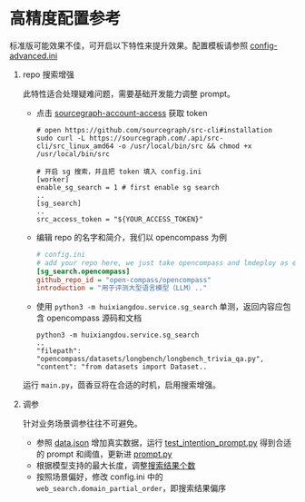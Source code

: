 # 高精度配置参考

标准版可能效果不佳，可开启以下特性来提升效果。配置模板请参照 [config-advanced.ini](../../config-advanced.ini)

1. repo 搜索增强

   此特性适合处理疑难问题，需要基础开发能力调整 prompt。

   - 点击 [sourcegraph-account-access](https://sourcegraph.com/users/tpoisonooo/settings/tokens) 获取 token

     ```shell
     # open https://github.com/sourcegraph/src-cli#installation
     sudo curl -L https://sourcegraph.com/.api/src-cli/src_linux_amd64 -o /usr/local/bin/src && chmod +x /usr/local/bin/src

     # 开启 sg 搜索，并且把 token 填入 config.ini
     [worker]
     enable_sg_search = 1 # first enable sg search
     ..
     [sg_search]
     ..
     src_access_token = "${YOUR_ACCESS_TOKEN}"
     ```

   - 编辑 repo 的名字和简介，我们以 opencompass 为例

     ```ini
     # config.ini
     # add your repo here, we just take opencompass and lmdeploy as example
     [sg_search.opencompass]
     github_repo_id = "open-compass/opencompass"
     introduction = "用于评测大型语言模型（LLM）.."
     ```

   - 使用 `python3 -m huixiangdou.service.sg_search` 单测，返回内容应包含 opencompass 源码和文档

     ```shell
     python3 -m huixiangdou.service.sg_search
     ..
     "filepath": "opencompass/datasets/longbench/longbench_trivia_qa.py",
     "content": "from datasets import Dataset..
     ```

   运行 `main.py`，茴香豆将在合适的时机，启用搜索增强。

2. 调参

   针对业务场景调参往往不可避免。

   - 参照 [data.json](../../tests/data.json) 增加真实数据，运行 [test_intention_prompt.py](../../tests/test_intention_prompt.py) 得到合适的 prompt 和阈值，更新进 [prompt.py](../../huixiangdou/service/prompt.py)
   - 根据模型支持的最大长度，调整[搜索结果个数](../../huixiangdou/service/serial_pipeline.py)
   - 按照场景偏好，修改 config.ini 中的 `web_search.domain_partial_order`，即搜索结果偏序
